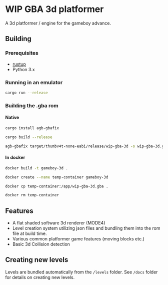 # WIP GBA 3d platformer

A 3d platformer / engine for the gameboy advance.

## Building

### Prerequisites

* [rustup](https://www.rust-lang.org/tools/install)
* Python 3.x

### Running in an emulator

```sh
cargo run --release
```

### Building the .gba rom

#### Native

```sh
cargo install agb-gbafix

cargo build --release

agb-gbafix target/thumbv4t-none-eabi/release/wip-gba-3d -o wip-gba-3d.gba
```
#### In docker

```sh
docker build -t gameboy-3d .

docker create --name temp-container gameboy-3d

docker cp temp-container:/app/wip-gba-3d.gba .

docker rm temp-container
```


## Features

- A flat shaded software 3d renderer (MODE4)
- Level creation system utilizing json files and bundling them into the rom file at build time.
- Various common platformer game features (moving blocks etc.)
- Basic 3d Collision detection

## Creating new levels

Levels are bundled automatically from the `/levels` folder. See `/docs` folder for details on creating new levels.
